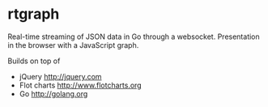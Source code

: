 rtgraph
=======

Real-time streaming of JSON data in Go through a websocket. Presentation in the browser with a JavaScript graph.

Builds on top of
* jQuery http://jquery.com
* Flot charts http://www.flotcharts.org
* Go http://golang.org


